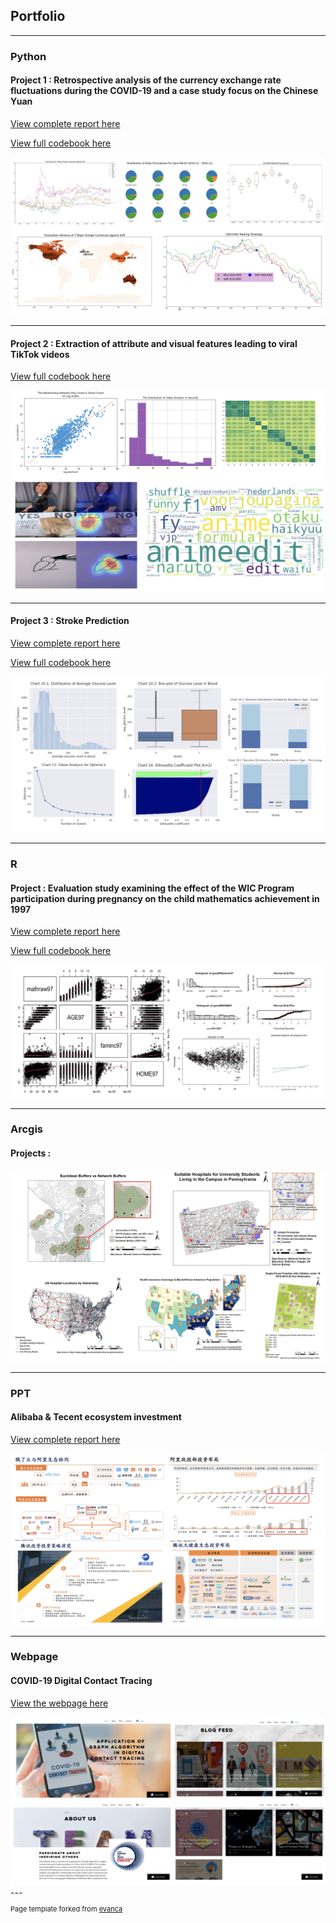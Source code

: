 ## Portfolio

---

### Python 

#### Project 1 : Retrospective analysis of the currency exchange rate fluctuations during the COVID-19 and a case study focus on the Chinese Yuan
[View complete report here](https://sammixin.github.io/pdf/Forex%20Project.pdf)

[View full codebook here](https://colab.research.google.com/drive/1JuVrCFj5vFuQ9obNVlh9Yb17akc42E61?usp=sharing)

<img src="images/Project1.png?raw=true"/>

---
#### Project 2 : Extraction of attribute and visual features leading to viral TikTok videos 
[View full codebook here](https://colab.research.google.com/drive/1YHJSX09HjTB3ub-9vK1B_H6jQTYpLzL1?usp=sharing)

<img src="images/Project2.png?raw=true"/>

---
#### Project 3 : Stroke Prediction 
[View complete report here](https://sammixin.github.io/pdf/MSSP_608_project_report.pdf)

[View full codebook here](https://colab.research.google.com/drive/1zDGUliY_vuKWDiIQ2n5nSVRmNMPyh8bg?usp=sharing)

<img src="images/Project3.png?raw=true"/>

---

### R

#### Project : Evaluation study examining the effect of the WIC Program participation during pregnancy on the child mathematics achievement in 1997

[View complete report here](https://sammixin.github.io/pdf/R%20Rroject.pdf)

[View full codebook here](https://sammixin.github.io/pdf/R-markdown.html)

<img src="images/R%20project.png?raw=true"/>

---

### Arcgis

#### Projects :

<img src="images/GIS.png?raw=true"/>

---

### PPT

#### Alibaba & Tecent ecosystem investment 
[View complete report here](https://sammixin.github.io/pdf/PPT_Xinyuan%20Hu.pdf)

<img src="images/ppt.png?raw=true"/>

---

### Webpage

#### COVID-19 Digital Contact Tracing
[View the webpage here](https://sammixin.wixsite.com/blog)

<img src="images/webpage.png?raw=true"/>
---
<p style="font-size:11px">Page template forked from <a href="https://github.com/evanca/quick-portfolio">evanca</a></p>
<!-- Remove above link if you don't want to attibute -->
